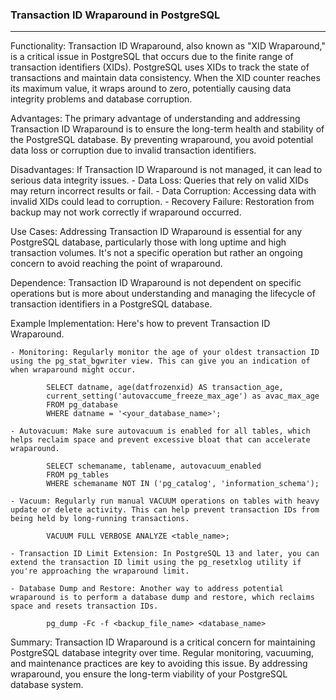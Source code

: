 ### Transaction ID Wraparound in PostgreSQL
----------------------------------------

Functionality: Transaction ID Wraparound, also known as "XID Wraparound," is a critical issue in PostgreSQL that occurs due to the finite range of transaction identifiers (XIDs). PostgreSQL uses XIDs to track the state of transactions and maintain data consistency. When the XID counter reaches its maximum value, it wraps around to zero, potentially causing data integrity problems and database corruption.

Advantages: The primary advantage of understanding and addressing Transaction ID Wraparound is to ensure the long-term health and stability of the PostgreSQL database. By preventing wraparound, you avoid potential data loss or corruption due to invalid transaction identifiers.

Disadvantages: If Transaction ID Wraparound is not managed, it can lead to serious data integrity issues.
    - Data Loss: Queries that rely on valid XIDs may return incorrect results or fail.
    - Data Corruption: Accessing data with invalid XIDs could lead to corruption.
    - Recovery Failure: Restoration from backup may not work correctly if wraparound occurred.

Use Cases: Addressing Transaction ID Wraparound is essential for any PostgreSQL database, particularly those with long uptime and high transaction volumes. It's not a specific operation but rather an ongoing concern to avoid reaching the point of wraparound.

Dependence: Transaction ID Wraparound is not dependent on specific operations but is more about understanding and managing the lifecycle of transaction identifiers in a PostgreSQL database.

Example Implementation: Here's how to prevent Transaction ID Wraparound.

    - Monitoring: Regularly monitor the age of your oldest transaction ID using the pg_stat_bgwriter view. This can give you an indication of when wraparound might occur.

            SELECT datname, age(datfrozenxid) AS transaction_age,
            current_setting('autovaccume_freeze_max_age') as avac_max_age
            FROM pg_database
            WHERE datname = '<your_database_name>';

    - Autovacuum: Make sure autovacuum is enabled for all tables, which helps reclaim space and prevent excessive bloat that can accelerate wraparound.

            SELECT schemaname, tablename, autovacuum_enabled
            FROM pg_tables
            WHERE schemaname NOT IN ('pg_catalog', 'information_schema');

    - Vacuum: Regularly run manual VACUUM operations on tables with heavy update or delete activity. This can help prevent transaction IDs from being held by long-running transactions.

            VACUUM FULL VERBOSE ANALYZE <table_name>;

    - Transaction ID Limit Extension: In PostgreSQL 13 and later, you can extend the transaction ID limit using the pg_resetxlog utility if you're approaching the wraparound limit.

    - Database Dump and Restore: Another way to address potential wraparound is to perform a database dump and restore, which reclaims space and resets transaction IDs.

            pg_dump -Fc -f <backup_file_name> <database_name>

Summary: Transaction ID Wraparound is a critical concern for maintaining PostgreSQL database integrity over time. Regular monitoring, vacuuming, and maintenance practices are key to avoiding this issue. By addressing wraparound, you ensure the long-term viability of your PostgreSQL database system.